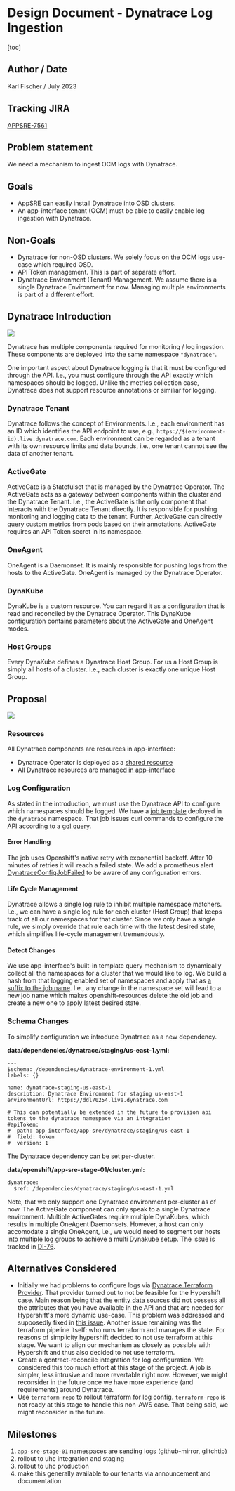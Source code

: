 # Design Document - Dynatrace Log Ingestion

[toc]

## Author / Date

Karl Fischer / July 2023

## Tracking JIRA

[APPSRE-7561](https://issues.redhat.com/browse/APPSRE-7561)

## Problem statement

We need a mechanism to ingest OCM logs with Dynatrace.

## Goals

* AppSRE can easily install Dynatrace into OSD clusters.
* An app-interface tenant (OCM) must be able to easily enable log ingestion with Dynatrace.

## Non-Goals

* Dynatrace for non-OSD clusters. We solely focus on the OCM logs use-case which required OSD.
* API Token management. This is part of separate effort.
* Dynatrace Environment (Tenant) Management. We assume there is a single Dynatrace Environment for now. Managing multiple environments is part of a different effort.

## Dynatrace Introduction

![](images/dynatrace-log-ingestion/dynatrace-stack.png)

Dynatrace has multiple components required for monitoring / log ingestion. These components are deployed into the same namespace `"dynatrace"`.

One important aspect about Dynatrace logging is that it must be configured through the API. I.e., you must configure through the API exactly which namespaces should be logged. Unlike the metrics collection case, Dynatrace does not support resource annotations or similiar for logging.

### Dynatrace Tenant

Dynatrace follows the concept of Environments. I.e., each environment has an ID which identifies the API endpoint to use, e.g., `https://$(environment-id).live.dynatrace.com`. Each environment can be regarded as a tenant with its own resource limits and data bounds, i.e., one tenant cannot see the data of another tenant.

### ActiveGate

ActiveGate is a Statefulset that is managed by the Dynatrace Operator. The ActiveGate acts as a gateway between components within the cluster and the Dynatrace Tenant. I.e., the ActiveGate is the only component that interacts with the Dynatrace Tenant directly. It is responsible for pushing monitoring and logging data to the tenant. Further, ActiveGate can directly query custom metrics from pods based on their annotations. ActiveGate requires an API Token secret in its namespace.

### OneAgent

OneAgent is a Daemonset. It is mainly responsible for pushing logs from the hosts to the ActiveGate. OneAgent is managed by the Dynatrace Operator.

### DynaKube

DynaKube is a custom resource. You can regard it as a configuration that is read and reconciled by the Dynatrace Operator. This DynaKube configuration contains parameters about the ActiveGate and OneAgent modes.

### Host Groups

Every DynaKube defines a Dynatrace Host Group. For us a Host Group is simply all hosts of a cluster. I.e., each cluster is exactly one unique Host Group.

## Proposal

![](images/dynatrace-log-ingestion/dynatrace-config.png)

### Resources

All Dynatrace components are resources in app-interface:

- Dynatrace Operator is deployed as a [shared resource](https://gitlab.cee.redhat.com/service/app-interface/-/blob/34e9650e3495e8dae8ea9856341be477012c2739/data/services/app-sre/shared-resources/dynatrace-operator.yaml)
- All Dynatrace resources are [managed in app-interface](https://gitlab.cee.redhat.com/service/app-interface/-/tree/master/resources/setup/dynatrace)

### Log Configuration

As stated in the introduction, we must use the Dynatrace API to configure which namespaces should be logged. We have a [job template](https://gitlab.cee.redhat.com/service/app-interface/-/blob/d682a17bf8612a2cc8eee0f5354981b6841e4a6b/resources/setup/dynatrace/log-config-job.yaml.j2) deployed in the `dynatrace` namespace. That job issues curl commands to configure the API according to a [gql query](https://gitlab.cee.redhat.com/service/app-interface/-/blob/7c1bb8994d2eb1c2c3c685f652fa193f20fc1e8c/resources/queries/dynatrace/namespaces-for-cluster.graphql).

#### Error Handling

The job uses Openshift's native retry with exponential backoff. After 10 minutes of retries it will reach a failed state. We add a prometheus alert [DynatraceConfigJobFailed](https://gitlab.cee.redhat.com/service/app-interface/-/blob/3e68b9492e3f4b50714f1a066307a8868a4bc6f8/resources/observability/prometheusrules/app-sre-dynatrace-config-jobs.prometheusrules.yaml) to be aware of any configuration errors.

#### Life Cycle Management

Dynatrace allows a single log rule to inhibit multiple namespace matchers. I.e., we can have a single log rule for each cluster (Host Group) that keeps track of all our namespaces for that cluster. Since we only have a single rule, we simply override that rule each time with the latest desired state, which simplifies life-cycle management tremendously.

#### Detect Changes

We use app-interface's built-in template query mechanism to dynamically collect all the namespaces for a cluster that we would like to log. We build a hash from that logging enabled set of namespaces and apply that as [a suffix to the job name](https://gitlab.cee.redhat.com/service/app-interface/-/blob/d682a17bf8612a2cc8eee0f5354981b6841e4a6b/resources/setup/dynatrace/log-config-job.yaml.j2#L14). I.e., any change in the namespace set will lead to a new job name which makes openshift-resources delete the old job and create a new one to apply latest desired state.

### Schema Changes

To simplify configuration we introduce Dynatrace as a new dependency.

**data/dependencies/dynatrace/staging/us-east-1.yml:**
```
---
$schema: /dependencies/dynatrace-environment-1.yml
labels: {}

name: dynatrace-staging-us-east-1
description: Dynatrace Environment for staging us-east-1
environmentUrl: https://ddl70254.live.dynatrace.com

# This can potentially be extended in the future to provision api tokens to the dynatrace namespace via an integration
#apiToken:
#  path: app-interface/app-sre/dynatrace/staging/us-east-1
#  field: token
#  version: 1
```

The Dynatrace dependency can be set per-cluster. 

**data/openshift/app-sre-stage-01/cluster.yml:**
```
dynatrace:
  $ref: /dependencies/dynatrace/staging/us-east-1.yml
```

Note, that we only support one Dynatrace environment per-cluster as of now. The ActiveGate component can only speak to a single Dynatrace environment. Multiple ActiveGates require multiple DynaKubes, which results in multiple OneAgent Daemonsets. However, a host can only accomodate a single OneAgent, i.e., we would need to segment our hosts into multiple log groups to achieve a multi Dynakube setup. The issue is tracked in [DI-76](https://issues.redhat.com/browse/DI-76).

## Alternatives Considered

* Initially we had problems to configure logs via [Dynatrace Terraform Provider](https://registry.terraform.io/providers/dynatrace-oss/dynatrace/latest). That provider turned out to not be feasible for the Hypershift case. Main reason being that the [entity data sources](https://registry.terraform.io/providers/dynatrace-oss/dynatrace/latest/docs/data-sources/entities) did not possess all the attributes that you have available in the API and that are needed for Hypershift's more dynamic use-case. This problem was addressed and supposedly fixed in [this issue](https://issues.redhat.com/browse/DI-61). Another issue remaining was the terraform pipeline itself: who runs terraform and manages the state. For reasons of simplicity hypershift decided to not use terraform at this stage. We want to align our mechanism as closely as possible with Hypershift and thus also decided to not use terraform.
* Create a qontract-reconcile integration for log configuration. We considered this too much effort at this stage of the project. A job is simpler, less intrusive and more revertable right now. However, we might reconsider in the future once we have more experience (and requirements) around Dynatrace.
* Use `terraform-repo` to rollout terraform for log config. `terraform-repo` is not ready at this stage to handle this non-AWS case. That being said, we might reconsider in the future.

## Milestones

1. `app-sre-stage-01` namespaces are sending logs (github-mirror, glitchtip)
2. rollout to uhc integration and staging
3. rollout to uhc production
4. make this generally available to our tenants via announcement and documentation
